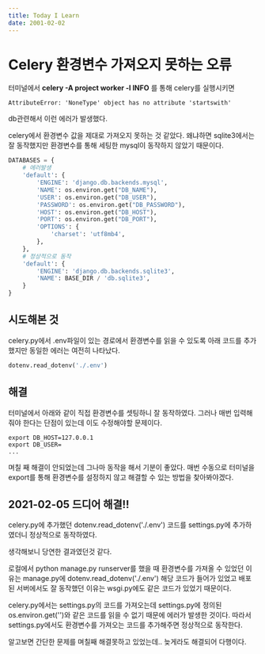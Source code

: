 ```yaml
---
title: Today I Learn
date: 2001-02-02
---
```


# Celery 환경변수 가져오지 못하는 오류

터미널에서 **celery -A project worker -l INFO** 를 통해 celery를 실행시키면

```if settings_dict['HOST'].startswith('/'):
AttributeError: 'NoneType' object has no attribute 'startswith'
```

db관련해서 이런 에러가 발생했다.

celery에서 환경변수 값을 제대로 가져오지 못하는 것 같았다. 왜냐하면
sqlite3에서는 잘 동작했지만 환경변수를 통해 세팅한 mysql이 동작하지 않았기 때문이다.
```python
DATABASES = {
    # 에러발생
    'default': {
        'ENGINE': 'django.db.backends.mysql',
        'NAME': os.environ.get("DB_NAME"),
        'USER': os.environ.get("DB_USER"),
        'PASSWORD': os.environ.get("DB_PASSWORD"),
        'HOST': os.environ.get("DB_HOST"),
        'PORT': os.environ.get("DB_PORT"),
        'OPTIONS': {
            'charset': 'utf8mb4',
        },
    },
    # 정상적으로 동작
    'default': {
        'ENGINE': 'django.db.backends.sqlite3',
        'NAME': BASE_DIR / 'db.sqlite3',
    }
}
```

## 시도해본 것
celery.py에서 .env파일이 있는 경로에서 환경변수를 읽을 수 있도록 아래 코드를 추가 했지만 동일한 에러는 여전히 나타났다.
```python
dotenv.read_dotenv('./.env')
```

## 해결
터미널에서 아래와 같이 직접 환경변수를 셋팅하니 잘 동작하였다. 그러나 매번 입력해줘야 한다는 단점이 있는데 이도 수정해야할 문제이다.
```
export DB_HOST=127.0.0.1
export DB_USER=
...
```

며칠 째 해결이 안되었는데 그나마 동작을 해서 기분이 좋았다.
매번 수동으로 터미널을 export를 통해 환경변수를 설정하지 않고 해결할 수 있는 방법을 찾아봐야겠다.

## 2021-02-05 드디어 해결!! 
celery.py에 추가했던 dotenv.read_dotenv('./.env') 코드를
settings.py에 추가하였더니 정상적으로 동작하였다.

생각해보니 당연한 결과였던것 같다.

로컬에서 python manage.py runserver를 했을 때 환경변수를 가져올 수 있었던 이유는
manage.py에 dotenv.read_dotenv('./.env') 해당 코드가 들어가 있었고
배포된 서버에서도 잘 동작했던 이유는
wsgi.py에도 같은 코드가 있었기 때문이다.

celery.py에서는 settings.py의 코드를 가져오는데
settings.py에 정의된 os.environ.get('')와 같은 코드를 읽을 수 없기 때문에 에러가 발생한 것이다.
따라서 settings.py에서도 환경변수를 가져오는 코드를 추가해주면 정상적으로 동작한다.

알고보면 간단한 문제를 며칠째 해결못하고 있었는데.. 늦게라도 해결되어 다행이다.

